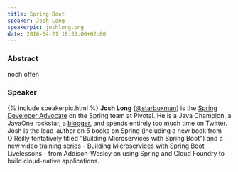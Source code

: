 ```yaml
---
title: Spring Boot
speaker: Josh Long
speakerpic: joshlong.png
date: 2016-04-21 18:30:00+02:00
---
```


### Abstract

noch offen

### Speaker

{% include speakerpic.html %}
__Josh Long__ ([@starbuxman](http://twitter.com/starbuxman)) is the [Spring Developer Advocate](http://spring.io/team/jlong) on the Spring team at Pivotal. He is a Java Champion, a JavaOne rockstar, a [blogger](http://spring.io/team/jlong), and spends entirely too much time on Twitter. Josh is the lead-author on 5 books on Spring (including a new book from O'Reilly tentatively titled "Building Microservices with Spring Boot") and a new video training series - Building Microservices with Spring Boot Livelessons - from Addison-Wesley on using Spring and Cloud Foundry to build cloud-native applications.
